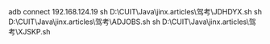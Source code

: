 adb connect 192.168.124.19
sh D:\\CUIT\\Java\\jinx.articles\\驾考\\JDHDYX.sh
sh D:\\CUIT\\Java\\jinx.articles\\驾考\\ADJOBS.sh
sh D:\\CUIT\\Java\\jinx.articles\\驾考\\XJSKP.sh